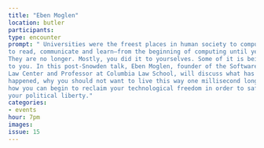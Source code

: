 ```yaml
---
title: "Eben Moglen"
location: butler
participants:
type: encounter
prompt: " Universities were the freest places in human society to compute—and therefore
to read, communicate and learn—from the beginning of computing until yesterday.
They are no longer. Mostly, you did it to yourselves. Some of it is being done
to you. In this post-Snowden talk, Eben Moglen, founder of the Software Freedom
Law Center and Professor at Columbia Law School, will discuss what has
happened, why you should not want to live this way one millisecond longer, and
how you can begin to reclaim your technological freedom in order to safeguard
your political liberty."
categories:
- events
hour: 7pm
images:
issue: 15
---
```


